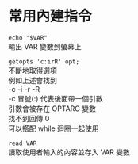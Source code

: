 # 常用內建指令

`echo "$VAR"`  
輸出 VAR 變數到螢幕上

`getopts 'c:irR' opt;`  
不斷地取得選項  
例如上述會找到  
-c -i -r -R  
-c 冒號\(:\) 代表後面帶一個引數  
引數會被存在 OPTARG 變數  
找不到回傳 0  
可以搭配 while 迴圈一起使用

`read VAR`  
讀取使用者輸入的內容並存入 VAR 變數

